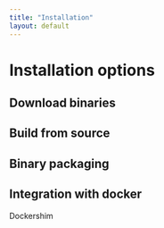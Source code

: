 ```yaml
---
title: "Installation"
layout: default
---
```


# Installation options

## Download binaries

## Build from source

## Binary packaging

## Integration with docker

Dockershim
